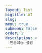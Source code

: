 ```yaml
---
layout: list
bigtitle: AI
slug: 
menu: true
submenu: false
order: 2
description: >
  인공지능 설명
---
```


